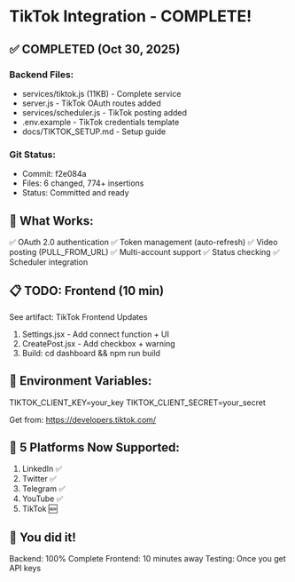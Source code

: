 # TikTok Integration - COMPLETE!

## ✅ COMPLETED (Oct 30, 2025)

### Backend Files:
- services/tiktok.js (11KB) - Complete service
- server.js - TikTok OAuth routes added
- services/scheduler.js - TikTok posting added
- .env.example - TikTok credentials template
- docs/TIKTOK_SETUP.md - Setup guide

### Git Status:
- Commit: f2e084a
- Files: 6 changed, 774+ insertions
- Status: Committed and ready

## 🚀 What Works:
✅ OAuth 2.0 authentication
✅ Token management (auto-refresh)
✅ Video posting (PULL_FROM_URL)
✅ Multi-account support
✅ Status checking
✅ Scheduler integration

## 📋 TODO: Frontend (10 min)
See artifact: TikTok Frontend Updates

1. Settings.jsx - Add connect function + UI
2. CreatePost.jsx - Add checkbox + warning
3. Build: cd dashboard && npm run build

## 🔑 Environment Variables:
TIKTOK_CLIENT_KEY=your_key
TIKTOK_CLIENT_SECRET=your_secret

Get from: https://developers.tiktok.com/

## 🎯 5 Platforms Now Supported:
1. LinkedIn ✅
2. Twitter ✅  
3. Telegram ✅
4. YouTube ✅
5. TikTok 🆕

## 🎉 You did it!
Backend: 100% Complete
Frontend: 10 minutes away
Testing: Once you get API keys
